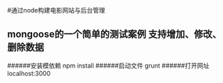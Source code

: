 #通过node构建电影网站与后台管理

mongoose的一个简单的测试案例
支持增加、修改、删除数据
-------------

######安装模依赖
    npm install
######启动文件
    grunt
######打开网址  
    localhost:3000
